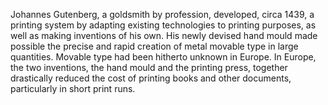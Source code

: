 <!--
title:       Printing press
subtitle:    1440
from:        1440
to:          1440
short:       Johannes Gutenberg, a goldsmith by profession, developed, circa 1439, a printing system by adapting existing technologies to printing purposes, as well as making inventions of his own. His newly devised hand mould made possible the precise and rapid creation of metal movable type in large quantities. Movable type had been hitherto unknown in Europe. In Europe, the two inventions, the hand mould and the printing press, together drastically reduced the cost of printing books and other documents, particularly in short print runs.
imageUrl:    https://upload.wikimedia.org/wikipedia/commons/thumb/4/42/Chodowiecki_Basedow_Tafel_21_c_Z.jpg/622px-Chodowiecki_Basedow_Tafel_21_c_Z.jpg
wikiUrl:     https://wikipedia.org/wiki/Printing_press
-->


Johannes Gutenberg, a goldsmith by profession, developed, circa 1439, a printing system by adapting existing technologies to printing purposes, as well as making inventions of his own. His newly devised hand mould made possible the precise and rapid creation of metal movable type in large quantities. Movable type had been hitherto unknown in Europe. In Europe, the two inventions, the hand mould and the printing press, together drastically reduced the cost of printing books and other documents, particularly in short print runs.